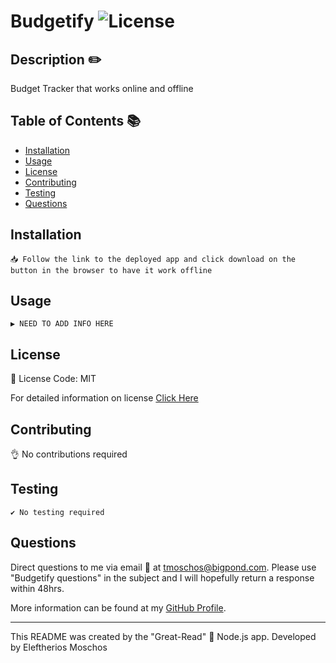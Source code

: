 # Budgetify ![License](https://img.shields.io/static/v1?label=Licesne&message=MIT&color=green)
  

  ## Description ✏️
  
  Budget Tracker that works online and offline
  
  ## Table of Contents 📚
  
  * [Installation](#installation)
  * [Usage](#usage)
  * [License](#license)
  * [Contributing](#Contributing)
  * [Testing](#Testing)
  * [Questions](#Questions)
  
  ## Installation 

  ```
  📥 Follow the link to the deployed app and click download on the button in the browser to have it work offline
  ```

  ## Usage 

  ```
  ▶️ NEED TO ADD INFO HERE
  ```

  ## License 
  
  📜 License Code: MIT

  For detailed information on license [Click Here](https://opensource.org/licenses/MIT)
  
  ## Contributing
  
  👌 No contributions required
  
  ## Testing 

  ```
  ✔️ No testing required
  ```

  ## Questions 
  
  Direct questions to me via email 📧 at [tmoschos@bigpond.com](tmoschos@bigpond.com).  Please use "Budgetify questions" in the subject and I will hopefully return a response within 48hrs.

  More information can be found at my [GitHub Profile](https://github.com/EMoshcos).
  
---
This README was created by the "Great-Read" 📝 Node.js app.  Developed by Eleftherios Moschos
